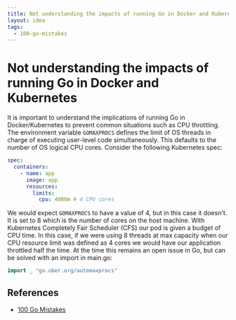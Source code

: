 ```yaml
---
title: Not understanding the impacts of running Go in Docker and Kubernetes
layout: idea
tags:
  - 100-go-mistakes
---
```


# Not understanding the impacts of running Go in Docker and Kubernetes

It is important to understand the implications of running Go in
Docker/Kubernetes to prevent common situations such as CPU throttling. The
environment variable `GOMAXPROCS` defines the limit of OS threads in charge of
executing user-level code simultaneously. This defaults to the number of OS
logical CPU cores. Consider the following Kubernetes spec:

```yaml
spec:
  containers:
    - name: app
      image: app
      resources:
        limits:
          cpu: 4000m # 4 CPU cores
```

We would expect `GOMAXPROCS` to have a value of 4, but in this case it doesn't.
It is set to 8 which is the number of cores on the host machine. With Kubernetes
Completely Fair Scheduler (CFS) our pod is given a budget of CPU time. In this
case, if we were using 8 threads at max capacity when our CPU resource limit was
defined as 4 cores we would have our application throttled half the time. At the
time this remains an open issue in Go, but can be solved with an import in
main.go:

```go
import _ "go.uber.org/automaxprocs"
```

## References

- [100 Go Mistakes](/reference/100-Go-Mistakes-and-How-to-Avoid-Them)
